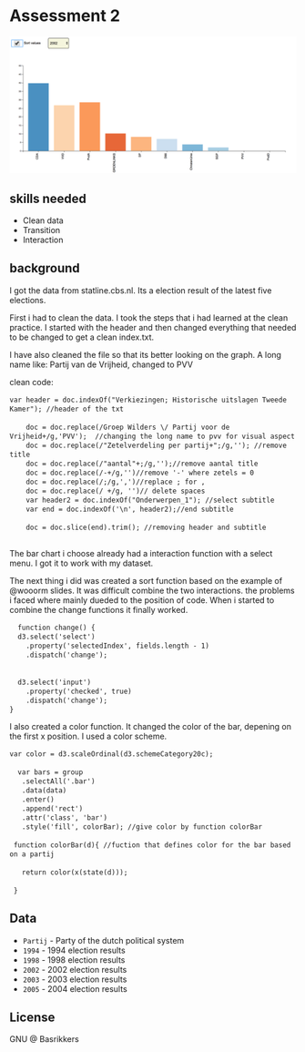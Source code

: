 # Assessment 2

![banner](previewchart.png)

## skills needed
* Clean data
* Transition
* Interaction

## background

I got the data from statline.cbs.nl. Its a election result of the latest five elections. 

First i had to clean the data. I took the steps that i had learned at the clean practice. I started with the header and then changed everything that needed to be changed to get a clean index.txt.

I have also cleaned the file so that its better looking on the graph. A long name like: Partij van de Vrijheid, changed to PVV

clean code:
```JS
var header = doc.indexOf("Verkiezingen; Historische uitslagen Tweede Kamer"); //header of the txt

    doc = doc.replace(/Groep Wilders \/ Partij voor de Vrijheid+/g,'PVV');  //changing the long name to pvv for visual aspect
    doc = doc.replace(/"Zetelverdeling per partij+";/g,''); //remove title
    doc = doc.replace(/"aantal"+;/g,'');//remove aantal title
    doc = doc.replace(/-+/g,'')//remove '-' where zetels = 0
    doc = doc.replace(/;/g,',')//replace ; for ,
    doc = doc.replace(/ +/g, '')// delete spaces
    var header2 = doc.indexOf("Onderwerpen_1"); //select subtitle
    var end = doc.indexOf('\n', header2);//end subtitle

    doc = doc.slice(end).trim(); //removing header and subtitle
    
  ```
  
  The bar chart i choose already had a interaction function with a select menu. I got it to work with my dataset. 
  
  The next thing i did was created a sort function based on the example of @wooorm slides. It was difficult combine the two interactions.
  the problems i faced where mainly dueded to the position of code. When i started to combine the change functions it finally worked.
  
  ```JS
    function change() {
    d3.select('select')
      .property('selectedIndex', fields.length - 1)
      .dispatch('change');


    d3.select('input')
      .property('checked', true)
      .dispatch('change');
  }
  
 ```
 
 I also created a color function. It changed the color of the bar, depening on the first x position. I used a color scheme.
 ```JS
 var color = d3.scaleOrdinal(d3.schemeCategory20c);
 
   var bars = group
    .selectAll('.bar')
    .data(data)
    .enter()
    .append('rect')
    .attr('class', 'bar')
    .style('fill', colorBar); //give color by function colorBar
    
  function colorBar(d){ //fuction that defines color for the bar based on a partij

    return color(x(state(d)));

  }
```
 
 ## Data
 
 * `Partij` - Party of the dutch political system
 * `1994` - 1994 election results
 * `1998` - 1998 election results
 * `2002` - 2002 election results
 * `2003` - 2003 election results
 * `2005` - 2004 election results
 
 ## License
 
 GNU @ Basrikkers
 
 
